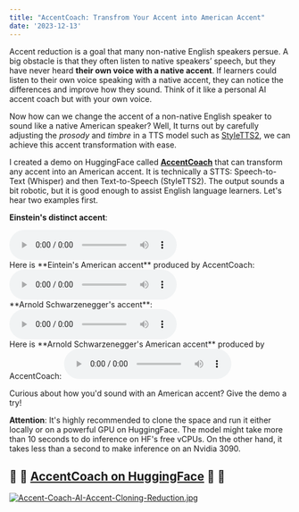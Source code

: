 ```yaml
---
title: "AccentCoach: Transfrom Your Accent into American Accent"
date: '2023-12-13'
---
```


Accent reduction is a goal that many non-native English speakers persue. A big obstacle is that they often listen to native speakers’ speech, but they have never heard **their own voice with a native accent**. If learners could listen to their own voice speaking with a native accent, they can notice the differences and improve how they sound. Think of it like a personal AI accent coach but with your own voice.

Now how can we change the accent of a non-native English speaker to sound like a native American speaker? Well, It turns out by carefully adjusting the *prosody* and *timbre* in a TTS model such as [StyleTTS2](https://github.com/yl4579/StyleTTS2), we can achieve this accent transformation with ease. 


I created a demo on HuggingFace called **[AccentCoach](https://huggingface.co/spaces/otioss/AccentCoach)** that can transform any accent into an American accent. It is technically a STTS: Speech-to-Text (Whisper) and then Text-to-Speech (StyleTTS2). The output sounds a bit robotic, but it is good enough to assist English language learners. Let's hear two examples first.


**Einstein's distinct accent**:

<audio controls="controls" preload="auto" src="/assets/audio/Albert-Einstein.wav">
<p>Your browser does not support the audio element.</p>
</audio>

<br/>
Here is **Eintein's American accent** produced by AccentCoach: 


<audio controls="controls" preload="auto" src="/assets/audio/Albert-Einstein-Native-American-Accent.wav">
<p>Your browser does not support the audio element.</p>
</audio>

<br/>
**Arnold Schwarzenegger's accent**:
<audio controls="controls" preload="auto" src="/assets/audio/Arnold-Schwarzenegger.wav">
<p>Your browser does not support the audio element.</p>
</audio>

<br/>
Here is **Arnold Schwarzenegger's American accent** produced by AccentCoach:
<audio controls="controls" preload="auto" src="/assets/audio/Arnold-Schwarzenegger-Native-American-Accent.wav">
<p>Your browser does not support the audio element.</p>
</audio>
<br/>
 

Curious about how you'd sound with an American accent? Give the demo a try! 

**Attention**: It's highly recommended to clone the space and run it either locally or on a powerful GPU on HuggingFace. The model might take more than 10 seconds to do inference on HF's free vCPUs. On the other hand, it takes less than a second to make inference on an Nvidia 3090. 


## 🐷 :pig:  [AccentCoach on HuggingFace](https://huggingface.co/spaces/otioss/AccentCoach) 🐷 :pig: 


[![Accent-Coach-AI-Accent-Cloning-Reduction.jpg](https://i.postimg.cc/wvYtD7Dd/Accent-Coach-AI-Accent-Cloning-Reduction.jpg)](https://huggingface.co/spaces/otioss/AccentCoach)



